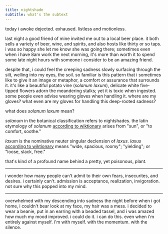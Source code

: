 ```yaml
---
title: nightshade
subtitle: what's the subtext
---
```


<style>
  main {
    background: url("https://upload.wikimedia.org/wikipedia/commons/c/cb/Solanum_jasminoides_Curtis_33.jpg") repeat;
  }
  article {
    backdrop-filter: brightness(130%);
    backdrop-filter: saturate(10%);
  }
  article > p {
    background-color: #ffffcc77;
    background-color: #fcedcd77;
    background-color: #ff6666;
    background-color: #fd644fcc;
    /*
    background-color: #222222;
    color: white;
    /*
  }
  article a {
    color: #fd644f;
  }
</style>

today i awoke dejected.
exhaused.
listless and motionless.

last night a good friend of mine invited me out to a local beer place.
it both sells a variety of beer, wine, and spirits,
and also hosts like thirty or so taps.
i was so happy she let me know she was going there;
sometimes even when i have 8am work the next morning,
it's more than worth it to spend some late night hours with someone i consider to be an amazing friend.

despite that, i could feel the creeping sadness slowly surfacing through the silt, welling into my eyes, the soil.
so familiar is this pattern that i sometimes like to give it an image or metaphor, a comfort or assurance that surrounds it.
it's like a beautiful potato vine (<i>solanum laxum</i>),
delicate white five-tipped flowers adorn the meandering stalks;
yet it is toxic when ingested.
some people even advise wearing gloves when handling it.
where are my gloves? what even are my gloves for handling this deep-rooted sadness?

what does <i>solanum laxum</i> mean?

<dfn>solanum</dfn> in the botanical classification refers to nightshades.
the latin etymology of <dfn>solanum</dfn> [according to wiktionary](https://en.wiktionary.org/wiki/solanum) arises from
"sun", or "to comfort, soothe."

<dfn>laxum</dfn> is the nominative neuter singular declension of <i>laxus</i>.
<dfn>laxus</dfn> [according to wiktionary](https://en.wiktionary.org/wiki/laxus#Latin) means
"wide, spacious, roomy"; "yielding"; or "loose, slack, free."

that's kind of a profound name behind a pretty, yet poisonous, plant.

---

i wonder how many people can't admit to their own fears, insecurites, and desires.
i certainly can't. admission is acceptance, realization, invigoration.
not sure why this popped into my mind.

---

overwhelmed with my descending into sadness the night before when i got home,
i couldn't bear look at my face, my hair was a mess.
i decided to wear a beanie, put in an earring with a beaded tassel, and i was amazed how much my mood improved.
i could do it.
i can do this.
even when i'm entirely against myself.
i'm with myself.
with the momentum.
with the silence.
